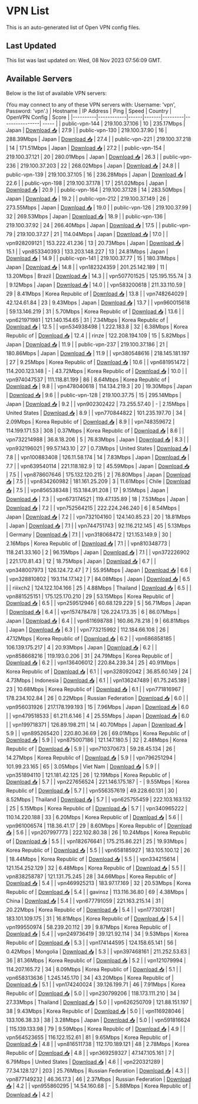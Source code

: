 # VPN List

This is an auto-generated list of Open VPN config files.

## Last Updated

This list was last updated on: Wed, 08 Nov 2023 07:56:09 GMT.

## Available Servers

Below is the list of available VPN servers:

(You may connect to any of these VPN servers with: Username: 'vpn', Password: 'vpn'.)
| Hostname | IP Address | Ping | Speed | Country | OpenVPN Config | Score |
|----------|------------|------|-------|---------|----------------| ----- |
| public-vpn-144 | 219.100.37.106 | 10 | 235.17Mbps | Japan | [Download 📥](./configs/server_0_JP.ovpn) | 27.9 |
| public-vpn-130 | 219.100.37.90 | 16 | 288.39Mbps | Japan | [Download 📥](./configs/server_1_JP.ovpn) | 27.4 |
| public-vpn-221 | 219.100.37.218 | 14 | 171.51Mbps | Japan | [Download 📥](./configs/server_2_JP.ovpn) | 27.2 |
| public-vpn-154 | 219.100.37.121 | 20 | 280.01Mbps | Japan | [Download 📥](./configs/server_3_JP.ovpn) | 26.3 |
| public-vpn-236 | 219.100.37.203 | 22 | 268.02Mbps | Japan | [Download 📥](./configs/server_4_JP.ovpn) | 24.8 |
| public-vpn-139 | 219.100.37.105 | 16 | 236.28Mbps | Japan | [Download 📥](./configs/server_5_JP.ovpn) | 22.6 |
| public-vpn-198 | 219.100.37.178 | 17 | 251.02Mbps | Japan | [Download 📥](./configs/server_6_JP.ovpn) | 20.9 |
| public-vpn-164 | 219.100.37.128 | 14 | 283.50Mbps | Japan | [Download 📥](./configs/server_7_JP.ovpn) | 19.2 |
| public-vpn-212 | 219.100.37.149 | 26 | 273.55Mbps | Japan | [Download 📥](./configs/server_8_JP.ovpn) | 19.0 |
| public-vpn-126 | 219.100.37.99 | 32 | 269.53Mbps | Japan | [Download 📥](./configs/server_9_JP.ovpn) | 18.9 |
| public-vpn-136 | 219.100.37.92 | 24 | 266.40Mbps | Japan | [Download 📥](./configs/server_10_JP.ovpn) | 17.5 |
| public-vpn-79 | 219.100.37.27 | 21 | 114.04Mbps | Japan | [Download 📥](./configs/server_11_JP.ovpn) | 17.0 |
| vpn928209121 | 153.222.41.236 | 13 | 20.73Mbps | Japan | [Download 📥](./configs/server_12_JP.ovpn) | 15.1 |
| vpn853340393 | 133.203.148.227 | 13 | 24.81Mbps | Japan | [Download 📥](./configs/server_13_JP.ovpn) | 14.9 |
| public-vpn-141 | 219.100.37.77 | 15 | 180.31Mbps | Japan | [Download 📥](./configs/server_14_JP.ovpn) | 14.8 |
| vpn182324359 | 201.25.142.189 | 11 | 13.20Mbps | Brazil | [Download 📥](./configs/server_15_BR.ovpn) | 14.3 |
| vpn507701525 | 125.195.155.74 | 3 | 9.12Mbps | Japan | [Download 📥](./configs/server_16_JP.ovpn) | 14.0 |
| vpn583200618 | 211.33.110.59 | 29 | 8.41Mbps | Korea Republic of | [Download 📥](./configs/server_17_KR.ovpn) | 13.8 |
| vpn748264029 | 42.124.61.84 | 23 | 9.43Mbps | Japan | [Download 📥](./configs/server_18_JP.ovpn) | 13.7 |
| vpn960015618 | 59.13.146.219 | 31 | 5.70Mbps | Korea Republic of | [Download 📥](./configs/server_19_KR.ovpn) | 13.6 |
| vpn621971981 | 121.140.154.65 | 31 | 7.34Mbps | Korea Republic of | [Download 📥](./configs/server_20_KR.ovpn) | 12.5 |
| vpn534938498 | 1.222.183.8 | 32 | 6.38Mbps | Korea Republic of | [Download 📥](./configs/server_21_KR.ovpn) | 12.4 |
| rinze | 122.208.194.109 | 15 | 5.82Mbps | Japan | [Download 📥](./configs/server_22_JP.ovpn) | 11.9 |
| public-vpn-237 | 219.100.37.186 | 21 | 180.86Mbps | Japan | [Download 📥](./configs/server_23_JP.ovpn) | 11.9 |
| vpn380548616 | 218.145.181.197 | 27 | 9.25Mbps | Korea Republic of | [Download 📥](./configs/server_24_KR.ovpn) | 10.6 |
| vpn681951472 | 114.200.123.148 | - | 43.72Mbps | Korea Republic of | [Download 📥](./configs/server_25_KR.ovpn) | 10.0 |
| vpn974047537 | 111.118.81.199 | 86 | 8.64Mbps | Korea Republic of | [Download 📥](./configs/server_26_KR.ovpn) | 9.8 |
| vpn478040618 | 114.134.219.3 | 20 | 19.30Mbps | Japan | [Download 📥](./configs/server_27_JP.ovpn) | 9.6 |
| public-vpn-128 | 219.100.37.75 | 15 | 295.14Mbps | Japan | [Download 📥](./configs/server_28_JP.ovpn) | 9.2 |
| vpn902302422 | 73.255.57.40 | - | 2.15Mbps | United States | [Download 📥](./configs/server_29_US.ovpn) | 8.9 |
| vpn770844822 | 101.235.197.70 | 34 | 2.09Mbps | Korea Republic of | [Download 📥](./configs/server_30_KR.ovpn) | 8.9 |
| vpn748359672 | 114.199.171.53 | 308 | 0.37Mbps | Korea Republic of | [Download 📥](./configs/server_31_KR.ovpn) | 8.6 |
| vpn732214988 | 36.8.18.206 | 5 | 76.83Mbps | Japan | [Download 📥](./configs/server_32_JP.ovpn) | 8.3 |
| vpn932196021 | 99.57.143.10 | 27 | 0.73Mbps | United States | [Download 📥](./configs/server_33_US.ovpn) | 7.8 |
| vpn100883408 | 126.11.58.174 | 14 | 7.83Mbps | Japan | [Download 📥](./configs/server_34_JP.ovpn) | 7.7 |
| vpn639540114 | 221.118.182.9 | 12 | 45.59Mbps | Japan | [Download 📥](./configs/server_35_JP.ovpn) | 7.5 |
| vpn878607646 | 175.132.120.215 | 2 | 76.80Mbps | Japan | [Download 📥](./configs/server_36_JP.ovpn) | 7.5 |
| vpn834260982 | 181.161.25.209 | 3 | 11.61Mbps | Chile | [Download 📥](./configs/server_37_CL.ovpn) | 7.5 |
| vpn856538348 | 153.184.91.208 | 17 | 9.15Mbps | Japan | [Download 📥](./configs/server_38_JP.ovpn) | 7.3 |
| vpn673174521 | 119.47.135.89 | 18 | 7.53Mbps | Japan | [Download 📥](./configs/server_39_JP.ovpn) | 7.2 |
| vpn752564215 | 222.224.246.240 | 6 | 8.54Mbps | Japan | [Download 📥](./configs/server_40_JP.ovpn) | 7.2 |
| vpn732104160 | 124.140.85.23 | 20 | 18.81Mbps | Japan | [Download 📥](./configs/server_41_JP.ovpn) | 7.1 |
| vpn744751743 | 92.116.212.145 | 45 | 5.13Mbps | Germany | [Download 📥](./configs/server_42_DE.ovpn) | 7.1 |
| vpn318068472 | 121.153.149.9 | 30 | 2.16Mbps | Korea Republic of | [Download 📥](./configs/server_43_KR.ovpn) | 7.1 |
| vpn810348773 | 118.241.33.160 | 2 | 96.15Mbps | Japan | [Download 📥](./configs/server_44_JP.ovpn) | 7.1 |
| vpn372226902 | 221.170.81.43 | 12 | 18.75Mbps | Japan | [Download 📥](./configs/server_45_JP.ovpn) | 6.7 |
| vpn348007973 | 126.124.72.47 | 7 | 55.95Mbps | Japan | [Download 📥](./configs/server_46_JP.ovpn) | 6.6 |
| vpn328810802 | 193.114.17.142 | 7 | 84.08Mbps | Japan | [Download 📥](./configs/server_47_JP.ovpn) | 6.5 |
| riiixch2 | 124.122.104.166 | 25 | 4.88Mbps | Thailand | [Download 📥](./configs/server_48_TH.ovpn) | 6.5 |
| vpn881525151 | 175.125.170.210 | 29 | 53.15Mbps | Korea Republic of | [Download 📥](./configs/server_49_KR.ovpn) | 6.5 |
| vpn259512946 | 60.68.129.229 | 5 | 56.71Mbps | Japan | [Download 📥](./configs/server_50_JP.ovpn) | 6.4 |
| vpn157478478 | 126.224.173.35 | 6 | 86.07Mbps | Japan | [Download 📥](./configs/server_51_JP.ovpn) | 6.4 |
| vpn611698788 | 160.86.78.218 | 9 | 66.81Mbps | Japan | [Download 📥](./configs/server_52_JP.ovpn) | 6.3 |
| vpn773215992 | 112.184.66.108 | 26 | 47.12Mbps | Korea Republic of | [Download 📥](./configs/server_53_KR.ovpn) | 6.2 |
| vpn686858185 | 106.139.175.217 | 4 | 20.93Mbps | Japan | [Download 📥](./configs/server_54_JP.ovpn) | 6.2 |
| vpn858668216 | 119.193.0.206 | 31 | 24.79Mbps | Korea Republic of | [Download 📥](./configs/server_55_KR.ovpn) | 6.2 |
| vpn136406012 | 220.84.239.34 | 25 | 40.91Mbps | Korea Republic of | [Download 📥](./configs/server_56_KR.ovpn) | 6.1 |
| vpn328092042 | 36.85.60.149 | 24 | 4.73Mbps | Indonesia | [Download 📥](./configs/server_57_ID.ovpn) | 6.1 |
| vpn136247489 | 61.75.245.189 | 23 | 10.68Mbps | Korea Republic of | [Download 📥](./configs/server_58_KR.ovpn) | 6.1 |
| vpn771816967 | 178.234.102.84 | 26 | 0.22Mbps | Russian Federation | [Download 📥](./configs/server_59_RU.ovpn) | 6.0 |
| vpn956031926 | 217.178.199.193 | 15 | 7.96Mbps | Japan | [Download 📥](./configs/server_60_JP.ovpn) | 6.0 |
| vpn479518533 | 61.211.6.146 | 4 | 25.55Mbps | Japan | [Download 📥](./configs/server_61_JP.ovpn) | 6.0 |
| vpn199718371 | 126.89.198.211 | 14 | 40.70Mbps | Japan | [Download 📥](./configs/server_62_JP.ovpn) | 5.9 |
| vpn895265420 | 220.80.36.69 | 26 | 69.01Mbps | Korea Republic of | [Download 📥](./configs/server_63_KR.ovpn) | 5.9 |
| vpn875007186 | 121.147.180.5 | 32 | 2.48Mbps | Korea Republic of | [Download 📥](./configs/server_64_KR.ovpn) | 5.9 |
| vpn710370673 | 59.28.45.134 | 26 | 14.27Mbps | Korea Republic of | [Download 📥](./configs/server_65_KR.ovpn) | 5.9 |
| vpn796251294 | 101.99.23.165 | 65 | 3.05Mbps | Viet Nam | [Download 📥](./configs/server_66_VN.ovpn) | 5.9 |
| vpn351894110 | 121.181.42.125 | 26 | 12.19Mbps | Korea Republic of | [Download 📥](./configs/server_67_KR.ovpn) | 5.7 |
| vpn227656524 | 221.146.175.187 | - | 9.55Mbps | Korea Republic of | [Download 📥](./configs/server_68_KR.ovpn) | 5.7 |
| vpn556357619 | 49.228.60.131 | 30 | 8.52Mbps | Thailand | [Download 📥](./configs/server_69_TH.ovpn) | 5.7 |
| vpn625755459 | 222.103.163.132 | 25 | 5.15Mbps | Korea Republic of | [Download 📥](./configs/server_70_KR.ovpn) | 5.7 |
| vpn340965222 | 110.14.220.188 | 33 | 6.20Mbps | Korea Republic of | [Download 📥](./configs/server_71_KR.ovpn) | 5.6 |
| vpn961006574 | 118.36.41.17 | 29 | 8.60Mbps | Korea Republic of | [Download 📥](./configs/server_72_KR.ovpn) | 5.6 |
| vpn207997773 | 222.102.80.38 | 26 | 10.24Mbps | Korea Republic of | [Download 📥](./configs/server_73_KR.ovpn) | 5.5 |
| vpn182676641 | 175.215.86.221 | 25 | 19.93Mbps | Korea Republic of | [Download 📥](./configs/server_74_KR.ovpn) | 5.5 |
| vpn658185927 | 183.105.100.12 | 26 | 18.44Mbps | Korea Republic of | [Download 📥](./configs/server_75_KR.ovpn) | 5.5 |
| vpn334215614 | 121.154.252.129 | 32 | 6.48Mbps | Korea Republic of | [Download 📥](./configs/server_76_KR.ovpn) | 5.5 |
| vpn838258787 | 121.131.75.245 | 28 | 34.66Mbps | Korea Republic of | [Download 📥](./configs/server_77_KR.ovpn) | 5.4 |
| vpn469925213 | 183.97.17.169 | 32 | 20.53Mbps | Korea Republic of | [Download 📥](./configs/server_78_KR.ovpn) | 5.4 |
| gavinsz | 113.116.36.80 | 69 | 4.38Mbps | China | [Download 📥](./configs/server_79_CN.ovpn) | 5.4 |
| vpn677791059 | 221.163.215.14 | 31 | 20.22Mbps | Korea Republic of | [Download 📥](./configs/server_80_KR.ovpn) | 5.4 |
| vpn177301281 | 183.101.109.175 | 31 | 16.81Mbps | Korea Republic of | [Download 📥](./configs/server_81_KR.ovpn) | 5.4 |
| vpn199550974 | 58.239.20.112 | 39 | 9.87Mbps | Korea Republic of | [Download 📥](./configs/server_82_KR.ovpn) | 5.4 |
| vpn249736419 | 39.121.92.114 | 34 | 9.53Mbps | Korea Republic of | [Download 📥](./configs/server_83_KR.ovpn) | 5.3 |
| vpn174144595 | 124.158.65.141 | 56 | 0.42Mbps | Mongolia | [Download 📥](./configs/server_84_MN.ovpn) | 5.3 |
| vpn397468161 | 211.252.53.63 | 36 | 81.36Mbps | Korea Republic of | [Download 📥](./configs/server_85_KR.ovpn) | 5.2 |
| vpn121079994 | 114.207.165.72 | 34 | 8.09Mbps | Korea Republic of | [Download 📥](./configs/server_86_KR.ovpn) | 5.1 |
| vpn658313636 | 1.245.145.170 | 34 | 43.20Mbps | Korea Republic of | [Download 📥](./configs/server_87_KR.ovpn) | 5.1 |
| vpn174240024 | 39.126.199.71 | 46 | 7.91Mbps | Korea Republic of | [Download 📥](./configs/server_88_KR.ovpn) | 5.0 |
| vpn230799206 | 118.173.111.210 | 34 | 27.33Mbps | Thailand | [Download 📥](./configs/server_89_TH.ovpn) | 5.0 |
| vpn626250709 | 121.88.151.197 | 38 | 9.43Mbps | Korea Republic of | [Download 📥](./configs/server_90_KR.ovpn) | 5.0 |
| vpn116928046 | 133.106.38.33 | 38 | 3.28Mbps | Japan | [Download 📥](./configs/server_91_JP.ovpn) | 5.0 |
| vpn591816624 | 115.139.133.98 | 79 | 9.59Mbps | Korea Republic of | [Download 📥](./configs/server_92_KR.ovpn) | 4.9 |
| vpn564523655 | 116.122.152.61 | 81 | 9.65Mbps | Korea Republic of | [Download 📥](./configs/server_93_KR.ovpn) | 4.8 |
| vpn816511738 | 112.170.189.121 | 48 | 2.78Mbps | Korea Republic of | [Download 📥](./configs/server_94_KR.ovpn) | 4.8 |
| vpn369259327 | 47.147.105.161 | 7 | 6.79Mbps | United States | [Download 📥](./configs/server_95_US.ovpn) | 4.6 |
| vpn220321289 | 77.34.128.127 | 203 | 25.76Mbps | Russian Federation | [Download 📥](./configs/server_96_RU.ovpn) | 4.3 |
| vpn877149232 | 46.36.17.3 | 46 | 2.37Mbps | Russian Federation | [Download 📥](./configs/server_97_RU.ovpn) | 4.2 |
| vpn955860295 | 14.54.160.68 | - | 5.88Mbps | Korea Republic of | [Download 📥](./configs/server_98_KR.ovpn) | 4.2 |
